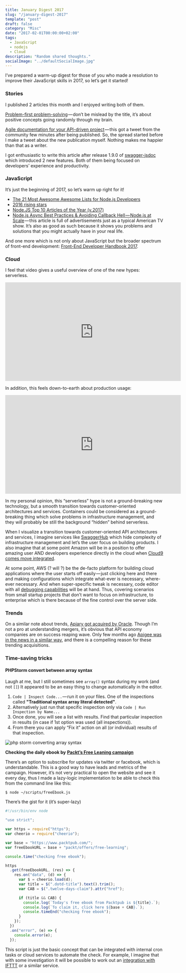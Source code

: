 ```yaml
---
title: January Digest 2017
slug: "/january-digest-2017"
template: "post"
draft: false
category: "Misc"
date: "2017-02-01T00:00:00+02:00"
tags:
  - JavaScript
  - nodejs
  - Cloud
description: "Random shared thoughts."
socialImage: "../defaultSocialImage.jpg"
---
```


I’ve prepared a warm-up digest for those of you who made a resolution to improve their JavaScript skills in 2017, so let’s get it started!

### Stories

I published 2 articles this month and I enjoyed writing both of them.

[Problem-first problem-solving](https://medium.com/@kalin.chernev/problem-first-problem-solving-87369b84551f#.zg5l97itd) — don’t be mislead by the title, it’s about positive concepts going randomly through my brain.

[Agile documentation for your API-driven project](https://restful.io/agile-documentation-for-your-api-driven-project-based-on-open-api-standards-11e54d4326bb#.jaw6kcohk) — this got a tweet from the community few minutes after being published. So, the spread started before I make a tweet about the new publication myself. Nothing makes me happier than that as a writer.

I got enthusiastic to write this article after release 1.9.0 of [swagger-jsdoc](https://github.com/Surnet/swagger-jsdoc) which introduced 2 new features. Both of them being focused on developers’ experience and productivity.

### JavaScript

It’s just the beginning of 2017, so let’s warm up right for it!

- [The 21 Most Awesome Awesome Lists for Node.js Developers](https://nodesource.com/blog/the-21-most-awesome-awesome-lists-for-node-js-developers)
- [2016 rising stars](https://risingstars2016.js.org/)
- [Node.JS Top 10 Articles of the Year (v.2017)](https://medium.mybridge.co/node-js-top-10-articles-of-the-year-v-2017-79df8269d0f3#.naz5q020y)
- [Node.js Async Best Practices & Avoiding Callback Hell — Node.js at Scale](https://blog.risingstack.com/node-js-async-best-practices-avoiding-callback-hell-node-js-at-scale/) — this article is full of advertisements just as a typical American TV show. It’s also as good as such because it shows you problems and solutions that you might actually have in your real life.

And one more which is not only about JavaScript but the broader spectrum of front-end development: [Front-End Developer Handbook 2017](https://www.gitbook.com/book/frontendmasters/front-end-handbook-2017/details).

### Cloud

I feel that video gives a useful overview of one of the new hypes: serverless.

<iframe width="560" height="315" src="https://www.youtube.com/embed/Dh_UXXtSvjQ?rel=0" frameborder="0" allowfullscreen></iframe>

In addition, this feels down-to-earth about production usage:

<iframe width="560" height="315" src="https://www.youtube.com/embed/c4rvh_Iq6LE?rel=0" frameborder="0" allowfullscreen></iframe>

In my personal opinion, this “serverless” hype is not a ground-breaking new technology, but a smooth transition towards customer-oriented architectures and services. Containers could be considered as a ground-breaking thing which solve problems in infrastructure management, and they will probably be still the background “hidden” behind serverless.

When I visualize a transition towards customer-oriented API architectures and services, I imagine services like [SwaggerHub](http://swagger.io/go-serverless-with-swaggerhub-and-amazon/) which hide complexity of infrastructure management and let’s the user focus on building products.</span> I also imagine that at some point Amazon will be in a position to offer amazing user AND developers experience directly in the cloud when [Cloud9 comes move integrated](http://www.forbes.com/sites/janakirammsv/2016/07/18/the-master-plan-behind-amazons-acquisition-of-cloud9-ide/#6e580c0028db).

At some point, AWS (? will ?) be the de-facto platform for building cloud applications where the user starts off easily — just clicking here and there and making configurations which integrate what-ever is necessary, where-ever necessary. And when super-specific tweak is necessary, code editor with all [debugging capabilities](https://medium.com/@kalin.chernev/debugging-node-js-in-cloud9-ide-59712c043fb2) will be at hand. Thus, covering scenarios from small startup projects that don’t want to focus on infrastructure, to enterprise which is there because of the fine control over the server side.

### Trends

On a similar note about trends, [Apiary got acquired by Oracle](https://www.oracle.com/corporate/acquisitions/apiary/index.html). Though I’m not a pro at understanding mergers, it’s obvious that API economy companies are on success reaping wave. Only few months ago [Apigee was in the news in a similar way](http://www.forbes.com/sites/greatspeculations/2016/09/13/heres-why-google-is-acquiring-apigee/#52eceafc693f), and there is a compelling reason for these trending acquisitions.

### Time-saving tricks

#### PHPStorm convert between array syntax

Laugh at me, but I still sometimes see `array()` syntax during my work (and not `[]`) It appeared to be an easy thing to change automatically in the editor.

1.  `Code | Inspect Code...` — run it on your files. One of the inspections called **"Traditional syntax array literal detected"**.
2.  Alternatively just run that specific inspection only via `Code | Run Inspection by Name...`
3.  Once done, you will see a list with results. Find that particular inspection in results (in case if 1st option was used (all inspections)).
4.  From there you can apply “Fix it” action on all (or individual) results of that inspection.

![php storm converting array syntax](https://cdn-images-1.medium.com/max/800/1*t5kfn0iW_I3uC3mWxA5Ntg.png)

**Checking the daily ebook by** [**Packt’s Free Leaning campaign**](https://www.packtpub.com/packt/offers/free-learning)

There’s an option to subscribe for updates via twitter or facebook, which is understandable. This is a good way to have leads and metrics of the campaign. However, it’s not very practical to open the website and see it every day, thus I made a lazy-logic implementation to be able to check this from the command line like this:

```bash
$ node ~/scripts/freeEbook.js
```

There’s the gist for it (it’s super-lazy)

```js
#!/usr/bin/env node

"use strict";

var https = require("https");
var cheerio = require("cheerio");

var base = "https://www.packtpub.com/";
var freeEbookURL = base + "packt/offers/free-learning";

console.time("checking free ebook");

https
  .get(freeEbookURL, (res) => {
    res.on("data", (d) => {
      var $ = cheerio.load(d);
      var title = $(".dotd-title").text().trim();
      var CAB = $(".twelve-days-claim").attr("href");

      if (title && CAB) {
        console.log(`Today's free ebook from Packtpub is ${title}.`);
        console.log(`To claim it, click here ${base + CAB}.`);
        console.timeEnd("checking free ebook");
      }
    });
  })
  .on("error", (e) => {
    console.error(e);
  });
```

This script is just the basic concept that can be integrated with internal cron tasks or cloud services to automate the check. For example, I imagine that with some investigation it will be possible to work out an [integration with IFTTT](https://auth0.com/blog/if-this-then-node-dot-js-extending-ifttt-with-webtask-dot-io/) or a similar service.

